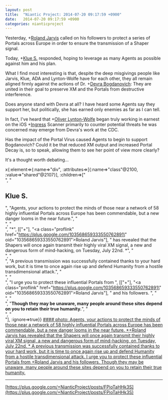 ```yaml
---
layout: post
title:  "Niantic Project: 2014-07-20 09:17:59 +0900"
date:   2014-07-20 09:17:59 +0900
categories: nianticproject
---
```

Yesterday, +[Roland Jarvis](https://plus.google.com/103568659333550762891 "") called on his followers to protect a series of Portals across Europe in order to ensure the transmission of a Shaper signal.

Today, +[Klue S.](https://plus.google.com/110350977702120778591 "") responded, hoping to leverage as many Agents as possible against him and his plan.

What I find most interesting is that, despite the deep misgivings people like Jarvis, Klue, ADA and Lynton-Wolfe have for each other, they all remain aligned firmly against the actions of Dr. +[Devra Bogdanovich](https://plus.google.com/102598577258553073047 ""): They are united in their goal to preserve XM and the Portals from destructive interference.

Does anyone stand with Devra at all? I have heard some Agents say they support her, but politically, she has earned only enemies as far as I can tell. 

In fact, I've heard that +[Oliver Lynton-Wolfe](https://plus.google.com/108200572857719809031 "") began truly working in earnest on the iOS +[Ingress](https://plus.google.com/103320655754019011706 "") Scanner primarily to counter potential threats he was concerned may emerge from Devra's work at the CDC.

Has the impact of the Portal Virus caused Agents to begin to support Bogdanovich? Could it be that reduced XM output and increased Portal Decay is, so to speak, allowing them to see her point of view more clearly?

It's a thought worth debating...

x{:element=>{:name=>"div", :attributes=>[{:name=>"class"@2100, :value=>"shared"@2107}], :children=>["<br />", "<h2>Klue S.</h2>", "Agents, your actions to protect the minds of those near a network of 58 highly influential Portals across Europe has been commendable, but a new danger looms in the near future.", "<br />", "<br />", "*", [["+"], "<a class=\"proflink\" href=\"https://plus.google.com/103568659333550762891\" oid=\"103568659333550762891\">Roland Jarvis</a>"], " has revealed that the Shapers will once again transmit their highly viral XM signal, a new and dangerous form of mind-hacking, on Tuesday, July 22nd. *", "<br />", "<br />", "A previous transmission was successfully contained thanks to your hard work, but it is time to once again rise up and defend Humanity from a hostile transdimensional attack.", "<br />", "<br />", "I urge you to protect these influential Portals from ", [["+"], "<a class=\"proflink\" href=\"https://plus.google.com/103568659333550762891\" oid=\"103568659333550762891\">Roland Jarvis</a>"], " and his followers. ", "<br />", "<br />", "<b>Though they may be unaware, many people around these sites depend on you to retain their true humanity.</b>", "<br />", "<br />"], :ignore=>true}}
[#### photo: Agents, your actions to protect the minds of those near a network of 58 highly influential Portals across Europe has been commendable, but a new danger looms in the near future.
*+Roland Jarvis has revealed that the Shapers will once again transmit their highly viral XM signal, a new and dangerous form of mind-hacking, on Tuesday, July 22nd. *
A previous transmission was successfully contained thanks to your hard work, but it is time to once again rise up and defend Humanity from a hostile transdimensional attack.
I urge you to protect these influential Portals from +Roland Jarvis and his followers.
Though they may be unaware, many people around these sites depend on you to retain their true humanity.](https://lh6.googleusercontent.com/-g2oMhfc-Nqs/U8sFXoqACLI/AAAAAAAAAgs/eYtikaW0CYI/w714-h803/HighRiskPortals.png "")
- - -
[https://plus.google.com/+NianticProject/posts/FPioTaHHk3S](https://plus.google.com/+NianticProject/posts/FPioTaHHk3S)
